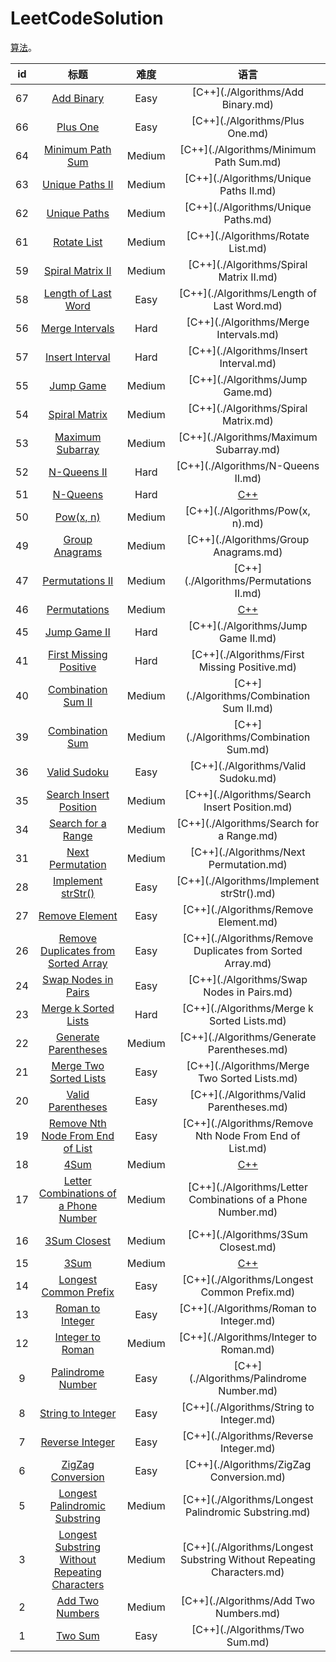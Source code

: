 
LeetCodeSolution
=================
[算法](https://leetcode.com/problemset/algorithms/)。

|id|标题|难度|语言|
|:--:|:--:|:--:|:--:|
|67|[Add Binary](https://leetcode.com/problems/add-binary)|Easy|[C++](./Algorithms/Add Binary.md)|
|66|[Plus One](https://leetcode.com/problems/plus-one)|Easy|[C++](./Algorithms/Plus One.md)|
|64|[Minimum Path Sum](https://leetcode.com/problems/minimum-path-sum)|Medium|[C++](./Algorithms/Minimum Path Sum.md)|
|63|[Unique Paths II](https://leetcode.com/problems/unique-paths-ii)|Medium|[C++](./Algorithms/Unique Paths II.md)|
|62|[Unique Paths](https://leetcode.com/problems/unique-paths)|Medium|[C++](./Algorithms/Unique Paths.md)|
|61|[Rotate List](https://leetcode.com/problems/rotate-list)|Medium|[C++](./Algorithms/Rotate List.md)|
|59|[Spiral Matrix II](https://leetcode.com/problems/spiral-matrix-ii)|Medium|[C++](./Algorithms/Spiral Matrix II.md)|
|58|[Length of Last Word](https://leetcode.com/problems/length-of-last-word)|Easy|[C++](./Algorithms/Length of Last Word.md)|
|56|[Merge Intervals](https://leetcode.com/problems/merge-intervals)|Hard|[C++](./Algorithms/Merge Intervals.md)|
|57|[Insert Interval](https://leetcode.com/problems/insert-interval)|Hard|[C++](./Algorithms/Insert Interval.md)|
|55|[Jump Game](https://leetcode.com/problems/jump-game)|Medium|[C++](./Algorithms/Jump Game.md)|
|54|[Spiral Matrix](https://leetcode.com/problems/spiral-matrix)|Medium|[C++](./Algorithms/Spiral Matrix.md)|
|53|[Maximum Subarray](https://leetcode.com/problems/maximum-subarray)|Medium|[C++](./Algorithms/Maximum Subarray.md)|
|52|[N-Queens II](https://leetcode.com/problems/n-queens-ii)|Hard|[C++](./Algorithms/N-Queens II.md)|
|51|[N-Queens](https://leetcode.com/problems/n-queens)|Hard|[C++](./Algorithms/N-Queens.md)|
|50|[Pow(x, n)](https://leetcode.com/problems/pow(x,-n))|Medium|[C++](./Algorithms/Pow(x, n).md)|
|49|[Group Anagrams](https://leetcode.com/problems/group-anagrams)|Medium|[C++](./Algorithms/Group Anagrams.md)|
|47|[Permutations II](https://leetcode.com/problems/permutations-ii)|Medium|[C++](./Algorithms/Permutations II.md)|
|46|[Permutations](https://leetcode.com/problems/permutations)|Medium|[C++](./Algorithms/Permutations.md)|
|45|[Jump Game II](https://leetcode.com/problems/jump-game-ii)|Hard|[C++](./Algorithms/Jump Game II.md)|
|41|[First Missing Positive](https://leetcode.com/problems/first-missing-positive)|Hard|[C++](./Algorithms/First Missing Positive.md)|
|40|[Combination Sum II](https://leetcode.com/problems/combination-sum-ii)|Medium|[C++](./Algorithms/Combination Sum II.md)|
|39|[Combination Sum](https://leetcode.com/problems/combination-sum)|Medium|[C++](./Algorithms/Combination Sum.md)|
|36|[Valid Sudoku](https://leetcode.com/problems/valid-sudoku)|Easy|[C++](./Algorithms/Valid Sudoku.md)|
|35|[Search Insert Position](https://leetcode.com/problems/search-insert-position)|Medium|[C++](./Algorithms/Search Insert Position.md)|
|34|[Search for a Range](https://leetcode.com/problems/search-for-a-range)|Medium|[C++](./Algorithms/Search for a Range.md)|
|31|[Next Permutation](https://leetcode.com/problems/next-permutation)|Medium|[C++](./Algorithms/Next Permutation.md)|
|28|[Implement strStr()](https://leetcode.com/problems/implement-strstr())|Easy|[C++](./Algorithms/Implement strStr().md)|
|27|[Remove Element](https://leetcode.com/problems/remove-element)|Easy|[C++](./Algorithms/Remove Element.md)|
|26|[Remove Duplicates from Sorted Array](https://leetcode.com/problems/remove-duplicates-from-sorted-array)|Easy|[C++](./Algorithms/Remove Duplicates from Sorted Array.md)|
|24|[Swap Nodes in Pairs](https://leetcode.com/problems/swap-nodes-in-pairs)|Easy|[C++](./Algorithms/Swap Nodes in Pairs.md)|
|23|[Merge k Sorted Lists](https://leetcode.com/problems/merge-k-sorted-lists)|Hard|[C++](./Algorithms/Merge k Sorted Lists.md)|
|22|[Generate Parentheses](https://leetcode.com/problems/generate-parentheses)|Medium|[C++](./Algorithms/Generate Parentheses.md)|
|21|[Merge Two Sorted Lists](https://leetcode.com/problems/merge-two-sorted-lists)|Easy|[C++](./Algorithms/Merge Two Sorted Lists.md)|
|20|[Valid Parentheses](https://leetcode.com/problems/valid-parentheses)|Easy|[C++](./Algorithms/Valid Parentheses.md)|
|19|[Remove Nth Node From End of List](https://leetcode.com/problems/remove-nth-node-from-end-of-list)|Easy|[C++](./Algorithms/Remove Nth Node From End of List.md)|
|18|[4Sum](https://leetcode.com/problems/4sum)|Medium|[C++](./Algorithms/4Sum.md)|
|17|[Letter Combinations of a Phone Number](https://leetcode.com/problems/letter-combinations-of-a-phone-number)|Medium|[C++](./Algorithms/Letter Combinations of a Phone Number.md)|
|16|[3Sum Closest](https://leetcode.com/problems/3sum-closest)|Medium|[C++](./Algorithms/3Sum Closest.md)|
|15|[3Sum](https://leetcode.com/problems/3sum)|Medium|[C++](./Algorithms/3Sum.md)|
|14|[Longest Common Prefix](https://leetcode.com/problems/longest-common-prefix)|Easy|[C++](./Algorithms/Longest Common Prefix.md)|
|13|[Roman to Integer](https://leetcode.com/problems/roman-to-integer)|Easy|[C++](./Algorithms/Roman to Integer.md)|
|12|[Integer to Roman](https://leetcode.com/problems/integer-to-roman)|Medium|[C++](./Algorithms/Integer to Roman.md)|
|9|[Palindrome Number](https://leetcode.com/problems/palindrome-number)|Easy|[C++](./Algorithms/Palindrome Number.md)|
|8|[String to Integer](https://leetcode.com/problems/string-to-integer)|Easy|[C++](./Algorithms/String to Integer.md)|
|7|[Reverse Integer](https://leetcode.com/problems/reverse-integer)|Easy|[C++](./Algorithms/Reverse Integer.md)|
|6|[ZigZag Conversion](https://leetcode.com/problems/zigzag-conversion)|Easy|[C++](./Algorithms/ZigZag Conversion.md)|
|5|[Longest Palindromic Substring](https://leetcode.com/problems/longest-palindromic-substring)|Medium|[C++](./Algorithms/Longest Palindromic Substring.md)|
|3|[Longest Substring Without Repeating Characters](https://leetcode.com/problems/longest-substring-without-repeating-characters)|Medium|[C++](./Algorithms/Longest Substring Without Repeating Characters.md)|
|2|[Add Two Numbers](https://leetcode.com/problems/add-two-numbers)|Medium|[C++](./Algorithms/Add Two Numbers.md)|
|1|[Two Sum](https://leetcode.com/problems/two-sum)|Easy|[C++](./Algorithms/Two Sum.md)|
